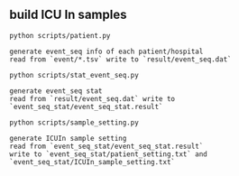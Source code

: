 ## build ICU In samples
`python scripts/patient.py`

    generate event_seq info of each patient/hospital 
    read from `event/*.tsv` write to `result/event_seq.dat`

`python scripts/stat_event_seq.py`

    generate event_seq stat
    read from `result/event_seq.dat` write to `event_seq_stat/event_seq_stat.result`

`python scripts/sample_setting.py`

    generate ICUIn sample setting 
    read from `event_seq_stat/event_seq_stat.result` 
    write to `event_seq_stat/patient_setting.txt` and `event_seq_stat/ICUIn_sample_setting.txt`



